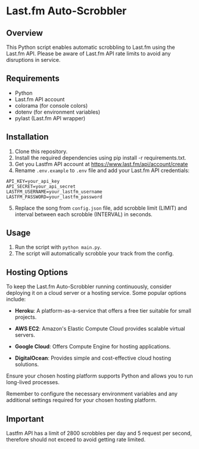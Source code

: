 # Last.fm Auto-Scrobbler

## Overview
This Python script enables automatic scrobbling to Last.fm using the Last.fm API. Please be aware of Last.fm API rate limits to avoid any disruptions in service.

## Requirements
- Python
- Last.fm API account
- colorama (for console colors)
- dotenv (for environment variables)
- pylast (Last.fm API wrapper)

## Installation
1. Clone this repository.
2. Install the required dependencies using pip install -r requirements.txt.
3. Get you Lastfm API account at https://www.last.fm/api/account/create
4. Rename `.env.example` to `.env` file and add your Last.fm API credentials:
```
API_KEY=your_api_key
API_SECRET=your_api_secret
LASTFM_USERNAME=your_lastfm_username
LASTFM_PASSWORD=your_lastfm_password
```
5. Replace the song from `config.json` file, add scrobble limit (LIMIT) and interval between each scrobble (INTERVAL) in seconds.

## Usage
1. Run the script with `python main.py`.
2. The script will automatically scrobble your track from the config.

## Hosting Options

To keep the Last.fm Auto-Scrobbler running continuously, consider deploying it on a cloud server or a hosting service. Some popular options include:

- **Heroku**: A platform-as-a-service that offers a free tier suitable for small projects.

- **AWS EC2**: Amazon's Elastic Compute Cloud provides scalable virtual servers.

- **Google Cloud**: Offers Compute Engine for hosting applications.

- **DigitalOcean**: Provides simple and cost-effective cloud hosting solutions.

Ensure your chosen hosting platform supports Python and allows you to run long-lived processes.

Remember to configure the necessary environment variables and any additional settings required for your chosen hosting platform.


## Important
Lastfm API has a limit of 2800 scrobbles per day and 5 request per second, therefore should not exceed to avoid getting rate limited.